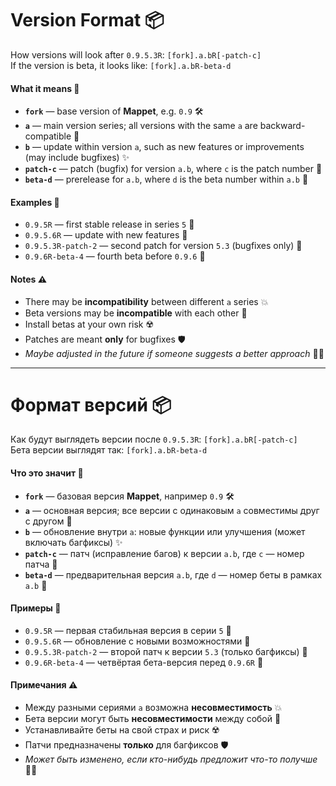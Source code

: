 # Version Format 📦

How versions will look after `0.9.5.3R`: `[fork].a.bR[-patch-c]`  
If the version is beta, it looks like: `[fork].a.bR-beta-d`

#### What it means 🧩

- **`fork`** — base version of **Mappet**, e.g. `0.9` 🛠️
- **`a`** — main version series; all versions with the same `a` are backward-compatible 🔗
- **`b`** — update within version `a`, such as new features or improvements (may include bugfixes) ✨
- **`patch-c`** — patch (bugfix) for version `a.b`, where `c` is the patch number 🐛
- **`beta-d`** — prerelease for `a.b`, where `d` is the beta number within `a.b` 🧪

#### Examples 📘

- `0.9.5R` — first stable release in series `5` 🎯
- `0.9.5.6R` — update with new features 🚀
- `0.9.5.3R-patch-2` — second patch for version `5.3` (bugfixes only) 🔧
- `0.9.6R-beta-4` — fourth beta before `0.9.6` 🧪

#### Notes ⚠️

- There may be **incompatibility** between different `a` series 💥
- Beta versions may be **incompatible** with each other 🧨
- Install betas at your own risk ☢️
- Patches are meant **only** for bugfixes 🛡️
- *Maybe adjusted in the future if someone suggests a better approach* 🧑‍💻

---

# Формат версий 📦

Как будут выглядеть версии после `0.9.5.3R`: `[fork].a.bR[-patch-c]`\
Бета версии выглядят так: `[fork].a.bR-beta-d`

#### Что это значит 🧩

- **`fork`** — базовая версия **Mappet**, например `0.9` 🛠️
- **`a`** — основная версия; все версии с одинаковым `a` совместимы друг с другом 🔗
- **`b`** — обновление внутри `a`: новые функции или улучшения (может включать багфиксы) ✨
- **`patch-c`** — патч (исправление багов) к версии `a.b`, где `c` — номер патча 🐛
- **`beta-d`** — предварительная версия `a.b`, где `d` — номер беты в рамках `a.b` 🧪

#### Примеры 📘

- `0.9.5R` — первая стабильная версия в серии `5` 🎯
- `0.9.5.6R` — обновление с новыми возможностями 🚀
- `0.9.5.3R-patch-2` — второй патч к версии `5.3` (только багфиксы) 🔧
- `0.9.6R-beta-4` — четвёртая бета-версия перед `0.9.6R` 🧪

#### Примечания ⚠️

- Между разными сериями `a` возможна **несовместимость** 💥
- Бета версии могут быть **несовместимости** между собой 🧨
- Устанавливайте беты на свой страх и риск ☢️
- Патчи предназначены **только** для багфиксов 🛡️
- *Может быть изменено, если кто-нибудь предложит что-то получше* 🧑‍💻
